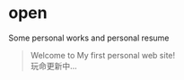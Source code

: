 # open
Some personal works and personal resume 
> Welcome to My first personal web site! </br>
> 玩命更新中...
